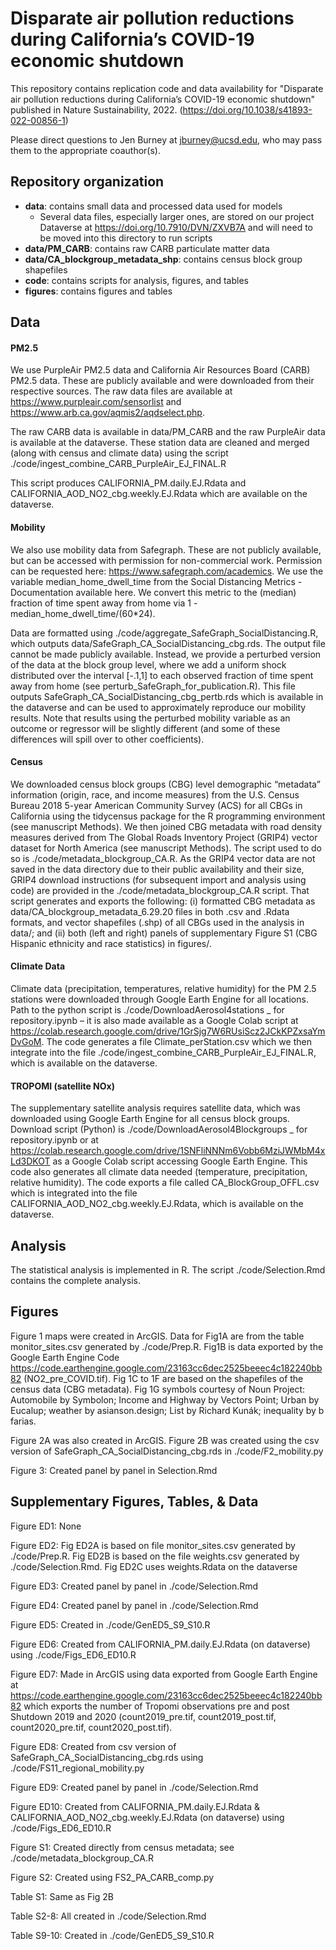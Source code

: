 # Disparate air pollution reductions during California’s COVID-19 economic shutdown

This repository contains replication code and data availability for "Disparate air pollution reductions during California’s COVID-19 economic shutdown" published in Nature Sustainability, 2022. (https://doi.org/10.1038/s41893-022-00856-1)

Please direct questions to Jen Burney at jburney@ucsd.edu, who may pass them to the appropriate coauthor(s).

## Repository organization
* **data**: contains small data and processed data used for models  
  * Several data files, especially larger ones, are stored on our project Dataverse at https://doi.org/10.7910/DVN/ZXVB7A and will need to be moved into this directory to run scripts  
* **data/PM_CARB**: contains raw CARB particulate matter data  
* **data/CA_blockgroup_metadata_shp**: contains census block group shapefiles  
* **code**: contains scripts for analysis, figures, and tables  
* **figures**: contains figures and tables  

## Data
#### PM2.5
We use PurpleAir PM2.5 data and California Air Resources Board (CARB) PM2.5 data. These are publicly available and were downloaded from their respective sources. The raw data files are available at https://www.purpleair.com/sensorlist and  https://www.arb.ca.gov/aqmis2/aqdselect.php.  
  
The raw CARB data is available in data/PM_CARB and the raw PurpleAir data is available at the dataverse. These station data are cleaned and merged (along with census and climate data) using the script ./code/ingest_combine_CARB_PurpleAir_EJ_FINAL.R  
  
This script produces CALIFORNIA_PM.daily.EJ.Rdata and CALIFORNIA_AOD_NO2_cbg.weekly.EJ.Rdata which are available on the dataverse.  
  
#### Mobility  
We also use mobility data from Safegraph. These are not publicly available, but can be accessed with permission for non-commercial work. Permission can be requested here: https://www.safegraph.com/academics. We use the variable median_home_dwell_time from the Social Distancing Metrics - Documentation available here. We convert this metric to the (median) fraction of time spent away from home via 1 - median_home_dwell_time/(60*24).

Data are formatted using ./code/aggregate_SafeGraph_SocialDistancing.R, which outputs data/SafeGraph_CA_SocialDistancing_cbg.rds. The output file cannot be made publicly available. Instead, we provide a perturbed version of the data at the block group level, where we add a uniform shock distributed over the interval  [-.1,1] to each observed fraction of time spent away from home  (see perturb_SafeGraph_for_publication.R). This file outputs SafeGraph_CA_SocialDistancing_cbg_pertb.rds which is available in the dataverse and can be used to approximately reproduce our mobility results. Note that results using the perturbed mobility variable as an outcome or regressor will be slightly different (and some of these differences will spill over to other coefficients).

#### Census
We downloaded census block groups (CBG) level demographic “metadata” information (origin, race, and income measures) from the U.S. Census Bureau 2018 5-year American Community Survey (ACS) for all CBGs in California using the tidycensus package for the R programming environment (see manuscript Methods). We then joined CBG metadata with road density measures derived from The Global Roads Inventory Project (GRIP4) vector dataset for North America (see manuscript Methods). The script used to do so is ./code/metadata_blockgroup_CA.R. As the GRIP4 vector data are not saved in the data directory due to their public availability and their size, GRIP4 download instructions (for subsequent import and analysis using code) are provided in the ./code/metadata_blockgroup_CA.R script. That script generates and exports the following: (i) formatted CBG metadata as data/CA_blockgroup_metadata_6.29.20 files in both .csv and .Rdata formats, and vector shapefiles (.shp) of all CBGs used in the analysis in data/; and (ii) both (left and right) panels of supplementary Figure S1 (CBG Hispanic ethnicity and race statistics) in figures/.

#### Climate Data
Climate data (precipitation, temperatures, relative humidity) for the PM 2.5 stations were downloaded through Google Earth Engine for all locations. Path to the python script is ./code/DownloadAerosol4stations _ for repository.ipynb  – it is also made available as a Google Colab script at https://colab.research.google.com/drive/1GrSjg7W6RUsiScz2JCkKPZxsaYmDvGoM. The code generates a file Climate_perStation.csv which we then integrate into the file ./code/ingest_combine_CARB_PurpleAir_EJ_FINAL.R, which is available on the dataverse.

#### TROPOMI (satellite NOx)
The supplementary satellite analysis requires satellite data, which was downloaded using Google Earth Engine for all census block groups. Download script (Python) is ./code/DownloadAerosol4Blockgroups _ for repository.ipynb or at https://colab.research.google.com/drive/1SNFliNNNm6Vobb6MziJWMbM4xLd3DKOT as a Google Colab script accessing Google Earth Engine. This code also generates all climate data needed (temperature, precipitation, relative humidity). The code exports a file called CA_BlockGroup_OFFL.csv which is integrated into the file CALIFORNIA_AOD_NO2_cbg.weekly.EJ.Rdata, which is available on the dataverse. 

## Analysis
The statistical analysis is implemented in R. The script ./code/Selection.Rmd contains the complete analysis.

## Figures
Figure 1 maps were created in ArcGIS. Data for Fig1A are from the table monitor_sites.csv  generated by ./code/Prep.R. Fig1B is data exported by the Google Earth Engine Code https://code.earthengine.google.com/23163cc6dec2525beeec4c182240bb82 (NO2_pre_COVID.tif). Fig 1C to 1F are based on the shapefiles of the census data (CBG metadata). Fig 1G symbols courtesy of Noun Project: Automobile by Symbolon; Income and Highway by Vectors Point; Urban by Eucalup; weather by asianson.design; List by Richard Kunák; inequality by b farias.

Figure 2A was also created in ArcGIS. Figure 2B was created using the csv version of SafeGraph_CA_SocialDistancing_cbg.rds in ./code/F2_mobility.py

Figure 3: Created panel by panel in Selection.Rmd

## Supplementary Figures, Tables, & Data

Figure ED1: None

Figure ED2: Fig ED2A is based on file monitor_sites.csv generated by ./code/Prep.R. Fig ED2B is based on the file weights.csv generated by ./code/Selection.Rmd. Fig ED2C uses weights.Rdata on the dataverse

Figure ED3: Created panel by panel in ./code/Selection.Rmd

Figure ED4: Created panel by panel in ./code/Selection.Rmd

Figure ED5: Created in ./code/GenED5_S9_S10.R

Figure ED6: Created from CALIFORNIA_PM.daily.EJ.Rdata (on dataverse) using ./code/Figs_ED6_ED10.R

Figure ED7: Made in ArcGIS using data exported from Google Earth Engine at https://code.earthengine.google.com/23163cc6dec2525beeec4c182240bb82 which exports the number of Tropomi observations pre and post Shutdown 2019 and 2020 (count2019_pre.tif, count2019_post.tif, count2020_pre.tif, count2020_post.tif).  

Figure ED8: Created from csv version of SafeGraph_CA_SocialDistancing_cbg.rds using ./code/FS11_regional_mobility.py

Figure ED9:  Created panel by panel in ./code/Selection.Rmd

Figure ED10: Created from  CALIFORNIA_PM.daily.EJ.Rdata & CALIFORNIA_AOD_NO2_cbg.weekly.EJ.Rdata (on dataverse) using ./code/Figs_ED6_ED10.R

Figure S1: Created directly from census metadata; see ./code/metadata_blockgroup_CA.R

Figure S2: Created using FS2_PA_CARB_comp.py

Table S1: Same as Fig 2B

Table S2-8: All created in ./code/Selection.Rmd

Table S9-10: Created in ./code/GenED5_S9_S10.R
